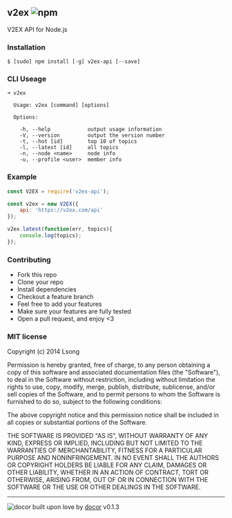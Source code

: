 ## v2ex ![npm](https://badge.fury.io/js/v2ex.png)

V2EX API for Node.js

### Installation

````
$ [sudo] npm install [-g] v2ex-api [--save]
````


### CLI Useage

````
➜ v2ex

  Usage: v2ex [command] [options]

  Options:

    -h, --help            output usage information
    -V, --version         output the version number
    -t, --hot [id]        top 10 of topics
    -l, --latest [id]     all topics
    -n, --node <name>     node info
    -u, --profile <user>  member info
````

### Example

````javascript
const V2EX = require('v2ex-api');

const v2ex = new V2EX({ 
	api: 'https://v2ex.com/api' 
});

v2ex.latest(function(err, topics){
	console.log(topics);
});

````

### Contributing
- Fork this repo
- Clone your repo
- Install dependencies
- Checkout a feature branch
- Feel free to add your features
- Make sure your features are fully tested
- Open a pull request, and enjoy <3

### MIT license
Copyright (c) 2014 Lsong

Permission is hereby granted, free of charge, to any person obtaining a copy
of this software and associated documentation files (the &quot;Software&quot;), to deal
in the Software without restriction, including without limitation the rights
to use, copy, modify, merge, publish, distribute, sublicense, and/or sell
copies of the Software, and to permit persons to whom the Software is
furnished to do so, subject to the following conditions:

The above copyright notice and this permission notice shall be included in
all copies or substantial portions of the Software.

THE SOFTWARE IS PROVIDED &quot;AS IS&quot;, WITHOUT WARRANTY OF ANY KIND, EXPRESS OR
IMPLIED, INCLUDING BUT NOT LIMITED TO THE WARRANTIES OF MERCHANTABILITY,
FITNESS FOR A PARTICULAR PURPOSE AND NONINFRINGEMENT. IN NO EVENT SHALL THE
AUTHORS OR COPYRIGHT HOLDERS BE LIABLE FOR ANY CLAIM, DAMAGES OR OTHER
LIABILITY, WHETHER IN AN ACTION OF CONTRACT, TORT OR OTHERWISE, ARISING FROM,
OUT OF OR IN CONNECTION WITH THE SOFTWARE OR THE USE OR OTHER DEALINGS IN
THE SOFTWARE.

---
![docor](https://cdn1.iconfinder.com/data/icons/windows8_icons_iconpharm/26/doctor.png)
built upon love by [docor](https://github.com/turingou/docor.git) v0.1.3
